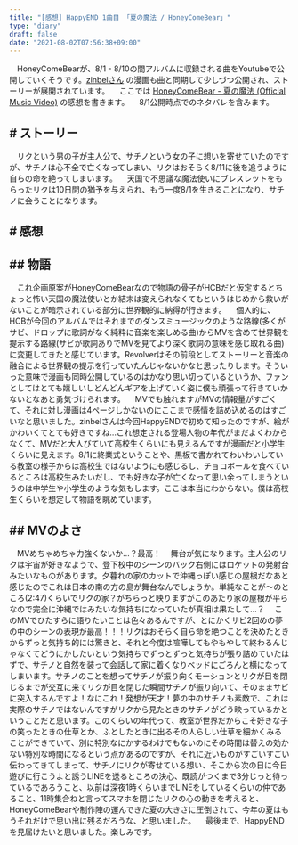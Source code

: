 ```yaml
---
title: "[感想] HappyEND 1曲目 「夏の魔法 / HoneyComeBear」"
type: "diary"
draft: false
date: "2021-08-02T07:56:38+09:00"
---
```


　HoneyComeBearが、8/1 - 8/10の間アルバムに収録される曲をYoutubeで公開していくそうです。[zinbelさん](https://twitter.com/tz036) の漫画も曲と同期して少しづつ公開され、ストーリーが展開されています。
　ここでは [HoneyComeBear - 夏の魔法 (Official Music Video)](https://youtu.be/wZAQvJmf1ps) の感想を書きます。
　8/1公開時点でのネタバレを含みます。

## # ストーリー
　リクという男の子が主人公で、サチノという女の子に想いを寄せていたのですが、サチノは心不全で亡くなってしまい、リクはおそらく8/11に後を追うように自らの命を絶ってしまいます。
　天国で不思議な魔法使いにブレスレットをもらったリクは10日間の猶予を与えられ、もう一度8/1を生きることになり、サチノに会うことになります。

## # 感想
## ## 物語
　これ企画原案がHoneyComeBearなので物語の骨子がHCBだと仮定するとちょっと怖い天国の魔法使いとか結末は変えられなくてもというはじめから救いがないことが暗示されている部分に世界観的に納得が行きます。
　個人的に、HCBが今回のアルバムではそれまでのダンスミュージックのような路線(多くがサビ、ドロップに歌詞がなく純粋に音楽を楽しめる曲)からMVを含めて世界観を提示する路線(サビが歌詞ありでMVを見てより深く歌詞の意味を感じ取れる曲)に変更してきたと感じています。Revolverはその前段としてストーリーと音楽の融合による世界観の提示を行っていたんじゃないかなと思ったりします。そういった意味で漫画も同時公開しているのはかなり思い切っているというか、ファンとしてはとても嬉しいしどんどんギアを上げていく姿に僕も頑張って行きていかないとなあと勇気づけられます。
　MVでも触れますがMVの情報量がすごくて、それに対し漫画は4ページしかないのにここまで感情を詰め込めるのはすごいなと思いました。zinbelさんは今回HappyENDで初めて知ったのですが、絵がかわいくてとても好きですね...これ想定される登場人物の年代がまだよくわからなくて、MVだと大人びていて高校生くらいにも見えるんですが漫画だと小学生くらいに見えます。8/1に終業式ということや、黒板で書かれてわいわいしている教室の様子からは高校生ではないようにも感じるし、チョコボールを食べているところは高校生みたいだし、でも好きな子が亡くなって思い余ってしまうというのは中学生や小学生のような気もします。ここは本当にわからない。僕は高校生くらいを想定して物語を眺めています。

## ## MVのよさ
　MVめちゃめちゃ力強くないか...？最高！
　舞台が気になります。主人公のリクは宇宙が好きなようで、登下校中のシーンのバック右側にはロケットの発射台みたいなものがあります。夕暮れの家のカットで沖縄っぽい感じの屋根だなあと感じたのでこれは日本の南の方の島が舞台なんでしょうか。単純なことが〜のところ(2:47)くらいでリクの家？がちらっと映りますがこのあたり家の屋根が平らなので完全に沖縄ではみたいな気持ちになっていたが真相は果たして...？
　このMVでひたすらに語りたいことは色々あるんですが、とにかくサビ2回めの夢の中のシーンの表現が最高！！！リクはおそらく自ら命を絶つことを決めたときからずっと気持ち的には驚きと、それと今度は喧嘩してもやもやして終わるんじゃなくてどうにかしたいという気持ちでずっとずっと気持ちが張り詰めていたはずで、サチノと自然を装って会話して家に着くなりベッドにごろんと横になってしまいます。サチノのことを想ってサチノが振り向くモーションとリクが目を閉じるまでが交互に来てリクが目を閉じた瞬間サチノが振り向いて、そのままサビに突入するんですよ！なにこれ！発想が天才！夢の中のサチノも素敵で、これは実際のサチノではないんですがリクから見たときのサチノがどう映っているかということだと思います。このくらいの年代って、教室が世界だからこそ好きな子の笑ったときの仕草とか、ふとしたときに出るその人らしい仕草を細かくみることができていて、別に特別なにかするわけでもないのにその時間は替えの効かない特別な時間になるという点があるのですが、それに近いものがすごいすごい伝わってきてしまって、サチノにリクが寄せている想い、そこから次の日に今日遊びに行こうよと誘うLINEを送るところの決心、既読がつくまで3分じっと待っているであろうこと、以前は深夜1時くらいまでLINEをしているくらいの仲であること、11時集合ねと言ってスマホを閉じたリクの心の動きを考えると、HoneyComeBearや制作陣の運んできた夏の大きさに圧倒されて、今年の夏はもうそれだけで思い出に残るだろうな、と思いました。
　最後まで、HappyENDを見届けたいと思いました。楽しみです。
